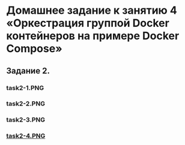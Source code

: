 # Домашнее задание к занятию 4 «Оркестрация группой Docker контейнеров на примере Docker Compose»

## Задание 2.
### task2-1.PNG
### task2-2.PNG
### task2-3.PNG
### [task2-4.PNG](https://github.com/Garrick005/Homeworks/blob/61a9b5d67e2c0814961195feb7148d3542e4bc70/task2-4.PNG)
